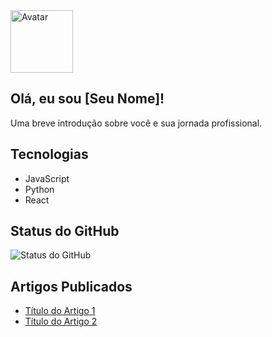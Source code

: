 <!DOCTYPE html>
<html>
<body>

  <!-- Seção do Perfil -->
  <section id="perfil">
    <img src="link_para_seu_avatar.png" alt="Avatar" style="width: 100px; height: 100px;">
    <h1>Olá, eu sou [Seu Nome]!</h1>
    <p>Uma breve introdução sobre você e sua jornada profissional.</p>
  </section>

  <!-- Seção de Tecnologias -->
  <section id="tecnologias">
    <h2>Tecnologias</h2>
    <ul>
      <li>JavaScript</li>
      <li>Python</li>
      <li>React</li>
      <!-- Adicione mais tecnologias conforme necessário -->
    </ul>
  </section>

  <!-- Seção do Status do GitHub -->
  <section id="github-status">
    <h2>Status do GitHub</h2>
    <img src="link_para_seu_status_do_github.png" alt="Status do GitHub">
    <!-- Você pode usar ferramentas como https://github-readme-stats.vercel.app/ para gerar status -->
  </section>

  <!-- Seção de Artigos Publicados -->
  <section id="artigos">
    <h2>Artigos Publicados</h2>
    <ul>
      <li><a href="link_para_artigo_1">Título do Artigo 1</a></li>
      <li><a href="link_para_artigo_2">Título do Artigo 2</a></li>
      <!-- Adicione mais artigos conforme necessário -->
    </ul>
  </section>

</body>
</html>
